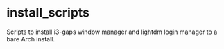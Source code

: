 # install_scripts

Scripts to install i3-gaps window manager and lightdm login manager to a bare Arch install.
